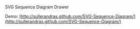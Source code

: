 SVG Sequence Diagram Drawer

Demo: [http://sullerandras.github.com/SVG-Sequence-Diagram/](http://sullerandras.github.com/SVG-Sequence-Diagram/)
